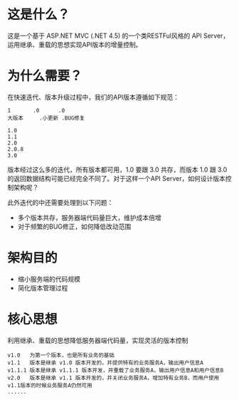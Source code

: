 这是什么？
==========

这是一个基于 ASP.NET MVC (.NET 4.5) 的一个类RESTFul风格的 API Server，运用继承、重载的思想实现API版本的增量控制。

为什么需要？
==========

在快速迭代、版本升级过程中，我们的API版本遵循如下规范：

	1		.0		.0
	大版本 	.小更新 .BUG修复
	
	1.0
	1.1
	2.0
	2.0.8
	3.0

版本经过这么多的迭代，所有版本都可用，1.0 要跟 3.0 共存，而版本 1.0 跟 3.0 的返回数据结构可能已经完全不同了。对于这样一个API Server，如何设计版本控制架构呢？

此外迭代的中还需要处理到以下问题：

*	多个版本共存，服务器端代码量巨大，维护成本倍增
*	对于频繁的BUG修正，如何降低改动范围


架构目的
==========

*	缩小服务端的代码规模
*	简化版本管理过程

核心思想
==========

利用继承、重载的思想降低服务器端代码量，实现灵活的版本控制

	v1.0   为第一个版本，也是所有业务的基础
	v1.1   版本是继承 v1.0 版本开发的，并提供特有的业务服务A，输出用户信息A
	v1.1.1 版本是继承 v1.1.1 版本开发，并重载了业务服务A，输出用户信息A和用户信息B
	v2.0   版本是继承 v1.1 版本开发的，并关闭业务服务A，增加特有业务B，而用户使用v1.1版本的时候业务服务A仍然可用
	......

